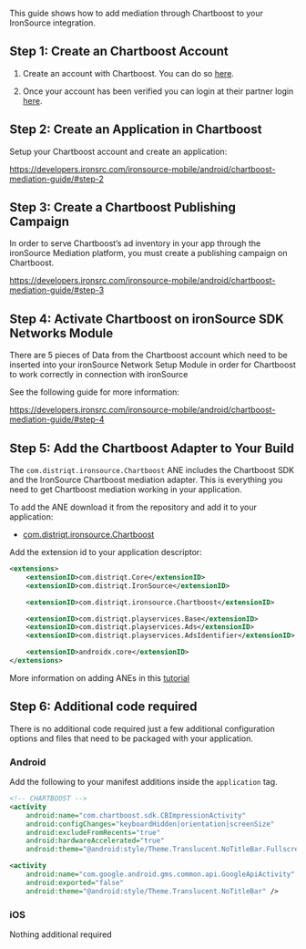 
This guide shows how to add mediation through Chartboost to your IronSource integration.


## Step 1: Create an Chartboost Account 

1. Create an account with Chartboost. You can do so [here](https://www.chartboost.com/signup/).

2. Once your account has been verified you can login at their partner login [here](https://dashboard.chartboost.com/login).



## Step 2: Create an Application in Chartboost

Setup your Chartboost account and create an application:

https://developers.ironsrc.com/ironsource-mobile/android/chartboost-mediation-guide/#step-2



## Step 3: Create a Chartboost Publishing Campaign

In order to serve Chartboost’s ad inventory in your app through the ironSource Mediation platform, you must create a publishing campaign on Chartboost.

https://developers.ironsrc.com/ironsource-mobile/android/chartboost-mediation-guide/#step-3



## Step 4: Activate Chartboost on ironSource SDK Networks Module

There are 5 pieces of Data from the Chartboost account which need to be inserted into your ironSource Network Setup Module in order for Chartboost to work correctly in connection with ironSource

See the following guide for more information:

https://developers.ironsrc.com/ironsource-mobile/android/chartboost-mediation-guide/#step-4



## Step 5: Add the Chartboost Adapter to Your Build

The `com.distriqt.ironsource.Chartboost` ANE includes the Chartboost SDK and the IronSource Chartboost mediation adapter. This is everything you need to get Chartboost mediation working in your application.

To add the ANE download it from the repository and add it to your application:

- [com.distriqt.ironsource.Chartboost](https://github.com/distriqt/ANE-IronSource/raw/master/lib/chartboost/com.distriqt.ironsource.Chartboost.ane)

Add the extension id to your application descriptor:

```xml
<extensions>
    <extensionID>com.distriqt.Core</extensionID>
    <extensionID>com.distriqt.IronSource</extensionID>

    <extensionID>com.distriqt.ironsource.Chartboost</extensionID>

    <extensionID>com.distriqt.playservices.Base</extensionID>
    <extensionID>com.distriqt.playservices.Ads</extensionID>
    <extensionID>com.distriqt.playservices.AdsIdentifier</extensionID>

    <extensionID>androidx.core</extensionID>
</extensions>
```

More information on adding ANEs in this [tutorial](https://airnativeextensions.github.io/tutorials/getting-started)



## Step 6: Additional code required

There is no additional code required just a few additional configuration options and files that need to be packaged with your application.


### Android

Add the following to your manifest additions inside the `application` tag. 

```xml
<!-- CHARTBOOST -->
<activity
    android:name="com.chartboost.sdk.CBImpressionActivity"
    android:configChanges="keyboardHidden|orientation|screenSize"
    android:excludeFromRecents="true"
    android:hardwareAccelerated="true"
    android:theme="@android:style/Theme.Translucent.NoTitleBar.Fullscreen" />

<activity
    android:name="com.google.android.gms.common.api.GoogleApiActivity"
    android:exported="false"
    android:theme="@android:style/Theme.Translucent.NoTitleBar" />
```


### iOS 

Nothing additional required




